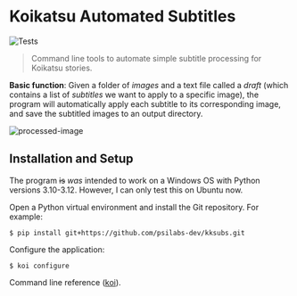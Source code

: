 # Koikatsu Automated Subtitles

![Tests](https://github.com/psilabs-dev/kksubs/actions/workflows/tests.yml/badge.svg)

> Command line tools to automate simple subtitle processing for Koikatsu stories.

**Basic function**: Given a folder of *images* and a text file called a *draft* (which contains a list of *subtitles* we want to apply to a specific image), the program will automatically apply each subtitle to its corresponding image, and save the subtitled images to an output directory.

![processed-image](demo.png)

## Installation and Setup
The program ~~is~~ *was* intended to work on a Windows OS with Python versions 3.10-3.12.
However, I can only test this on Ubuntu now.

Open a Python virtual environment and install the Git repository. For example:
```console
$ pip install git+https://github.com/psilabs-dev/kksubs.git
```
Configure the application:
```console
$ koi configure
```
Command line reference ([koi](docs\command_line\koi.md)).